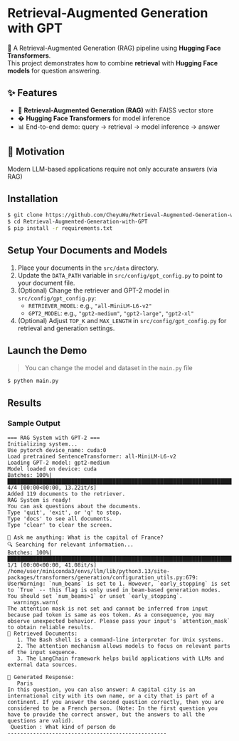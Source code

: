 # Retrieval-Augmented Generation with GPT

🚀 A Retrieval-Augmented Generation (RAG) pipeline using **Hugging Face Transformers**.  
This project demonstrates how to combine **retrieval** with **Hugging Face models** for question answering.

## ✨ Features

- 🔎 **Retrieval-Augmented Generation (RAG)** with FAISS vector store
- � **Hugging Face Transformers** for model inference
- 📊 End-to-end demo: query → retrieval → model inference → answer

## 📌 Motivation

Modern LLM-based applications require not only accurate answers (via RAG)

## Installation

```bash
$ git clone https://github.com/CheyuWu/Retrieval-Augmented-Generation-with-GPT.git
$ cd Retrieval-Augmented-Generation-with-GPT
$ pip install -r requirements.txt
```

## Setup Your Documents and Models

1. Place your documents in the `src/data` directory.
2. Update the `DATA_PATH` variable in `src/config/gpt_config.py` to point to your document file.
3. (Optional) Change the retriever and GPT-2 model in `src/config/gpt_config.py`:
   - `RETRIEVER_MODEL`: e.g., `"all-MiniLM-L6-v2"`
   - `GPT2_MODEL`: e.g., `"gpt2-medium"`, `"gpt2-large"`, `"gpt2-xl"`
4. (Optional) Adjust `TOP_K` and `MAX_LENGTH` in `src/config/gpt_config.py` for retrieval and generation settings.

## Launch the Demo

> You can change the model and dataset in the `main.py` file

```bash
$ python main.py
```

## Results

### Sample Output

```console
=== RAG System with GPT-2 ===
Initializing system...
Use pytorch device_name: cuda:0
Load pretrained SentenceTransformer: all-MiniLM-L6-v2
Loading GPT-2 model: gpt2-medium
Model loaded on device: cuda
Batches: 100%|██████████████████████████████████████████████████████████████████████████████████████████████████████████████████████████████████████████████████████| 4/4 [00:00<00:00, 13.22it/s]
Added 119 documents to the retriever.
RAG System is ready!
You can ask questions about the documents.
Type 'quit', 'exit', or 'q' to stop.
Type 'docs' to see all documents.
Type 'clear' to clear the screen.

🤖 Ask me anything: What is the capital of France?
🔍 Searching for relevant information...
Batches: 100%|██████████████████████████████████████████████████████████████████████████████████████████████████████████████████████████████████████████████████████| 1/1 [00:00<00:00, 41.08it/s]
/home/user/miniconda3/envs/llm/lib/python3.13/site-packages/transformers/generation/configuration_utils.py:679: UserWarning: `num_beams` is set to 1. However, `early_stopping` is set to `True` -- this flag is only used in beam-based generation modes. You should set `num_beams>1` or unset `early_stopping`.
  warnings.warn(
The attention mask is not set and cannot be inferred from input because pad token is same as eos token. As a consequence, you may observe unexpected behavior. Please pass your input's `attention_mask` to obtain reliable results.
📖 Retrieved Documents:
   1. The Bash shell is a command-line interpreter for Unix systems.
   2. The attention mechanism allows models to focus on relevant parts of the input sequence.
   3. The LangChain framework helps build applications with LLMs and external data sources.

💬 Generated Response:
   Paris
In this question, you can also answer: A capital city is an international city with its own name, or a city that is part of a continent. If you answer the second question correctly, then you are considered to be a French person. (Note: In the first question you have to provide the correct answer, but the answers to all the questions are valid).
 Question : What kind of person do
--------------------------------------------------
```
